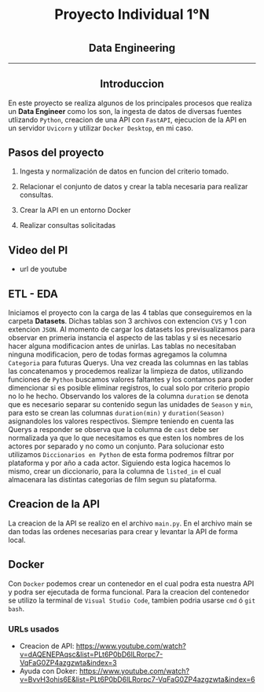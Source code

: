  ## <h1 align=center>**Proyecto Individual 1°N**</h1>
 # <h2 align=center>Data Engineering</h2>
 
 <hr>

 ## <h2 align=center>**Introduccion**</h3>

En este proyecto se realiza algunos de los principales procesos que realiza un **Data Engineer** como los son,
la ingesta de datos de diversas fuentes utlizando `Python`, creacion de una API con `FastAPI`, ejecucion de la API en un servidor `Uvicorn` y utilizar `Docker Desktop`, en mi caso.


## **Pasos del proyecto**

1. Ingesta y normalización de datos en funcion del criterio tomado.

2. Relacionar el conjunto de datos y crear la tabla necesaria para realizar consultas. 

3. Crear la API en un entorno Docker

5. Realizar consultas solicitadas

## **Video del PI**
+ url de youtube

## **ETL - EDA**
Iniciamos el proyecto con la carga de las 4 tablas que conseguiremos en la carpeta **Datasets**.
Dichas tablas son 3 archivos con extencion ``CVS`` y 1 con extencion `JSON`. Al momento de cargar los datasets
los previsualizamos para observar en primeria instancia el aspecto de las tablas y si es necesario hacer alguna modificacion antes de unirlas. Las tablas no necesitaban ninguna modificacion, pero de todas formas agregamos la columna `Categoria` para futuras Querys. Una vez creada las columnas en las tablas las concatenamos y procedemos  realizar la limpieza de datos, utilizando funciones de `Python` buscamos valores faltantes y los contamos para poder dimencionar si es posible eliminar registros, lo cual solo por criterio propio no lo he hecho. Observando los valores de la columna `duration` se denota que es necesario separar su contenido segun las unidades de  `Season` y `min`, para esto se crean las columnas `duration(min)` y `duration(Season)` asignandoles los valores respectivos.
Siempre teniendo en cuenta las Querys a responder se observa que la columna de `cast` debe ser normalizada ya que lo que necesitamos es que esten los nombres de los actores por separado y no como un conjunto. Para solucionar esto utilizamos `Diccionarios en Python` de esta forma podremos filtrar por plataforma y por año a cada actor.
Siguiendo esta logica hacemos lo mismo, crear un diccionario, para la columna de `listed_in` el cual almacenara
las distintas categorias de film segun su plataforma.

## **Creacion de la API**
La creacion de la API se realizo  en el archivo `main.py`. En el archivo main se dan todas las ordenes necesarias
para crear y levantar la API de forma local.

## **Docker**
Con `Docker` podemos crear un contenedor en el cual podra esta nuestra API y podra ser ejecutada de forma funcional. Para la creacion del contenedor se utilizo la terminal de `Visual Studio Code`, tambien podria usarse ``cmd`` ó `git bash`.
### **URLs usados**
+ Creacion de API: https://www.youtube.com/watch?v=dAQENEPAqsc&list=PLt6P0bD6lLRorpc7-VqFaG0ZP4azgzwta&index=3
+ Ayuda con Doker: https://www.youtube.com/watch?v=BvvH3ohis6E&list=PLt6P0bD6lLRorpc7-VqFaG0ZP4azgzwta&index=6